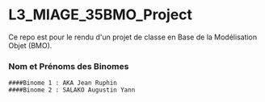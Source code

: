 # L3_MIAGE_35BMO_Project
Ce repo est pour le rendu d'un projet de classe en Base de la Modélisation Objet (BMO).

### Nom et Prénoms des Binomes
    ####Binome 1 : AKA Jean Ruphin
    ####Binome 2 : SALAKO Augustin Yann
